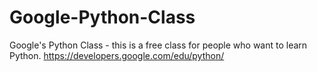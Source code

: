 # Google-Python-Class

Google's Python Class - this is a free class for people who want to learn Python.
https://developers.google.com/edu/python/
